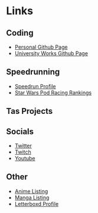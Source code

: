 # Links

## Coding
- <a href="https://github.com/goofbrush">Personal Github Page</a> 
- <a href="https://github.com/N0822325">University Works Github Page</a> 

## Speedrunning
- <a href="https://www.speedrun.com/user/goofbrush">Speedrun Profile</a> 
- <a href="https://podracing.gg/racer/goofbrush">Star Wars Pod Racing Rankings</a>

## Tas Projects

## Socials
- <a href="https://twitter.com/goofbrush">Twitter</a>
- <a href="https://www.twitch.tv/goofbrush">Twitch</a>
- <a href="https://www.youtube.com/channel/UCsypbrY4PrQEKQcCYOJ1Qbg">Youtube</a>

## Other
- <a href="https://myanimelist.net/animelist/GoofBrush?status=7&order=4&order2=0">Anime Listing</a>
- <a href="https://myanimelist.net/mangalist/GoofBrush?status=7&order=4&order2=0">Manga Listing</a>
- <a href="https://letterboxd.com/goofbrush/">Letterboxd Profile</a>
